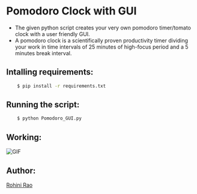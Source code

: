 # Pomodoro Clock with GUI

- The given python script creates your very own pomodoro timer/tomato clock with a user friendly GUI.
- A pomodoro clock is a scientifically proven productivity timer dividing your work in time intervals of 25 minutes of high-focus period and a 5 minutes break interval.

## Intalling requirements:

```sh
    $ pip install -r requirements.txt
```

## Running the script:

```sh
    $ python Pomodoro_GUI.py
```

## Working:
![GIF](https://media.giphy.com/media/Z8k8V5FRALLMLKsOpJ/giphy.gif)


## Author:
[Rohini Rao](https://github.com/RohiniRG)

